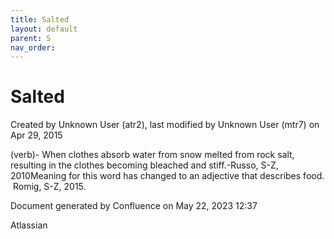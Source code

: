 ```yaml
---
title: Salted
layout: default
parent: S
nav_order:
---
```


# Salted

Created by  Unknown User (atr2), last modified by  Unknown User (mtr7) on Apr 29, 2015

(verb)- When clothes absorb water from snow melted from rock salt, resulting in the clothes becoming bleached and stiff.-Russo, S-Z, 2010Meaning for this word has changed to an adjective that describes food.  Romig, S-Z, 2015.

Document generated by Confluence on May 22, 2023 12:37

Atlassian
